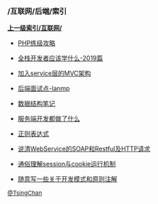 ### /互联网/后端/索引


**[上一级索引/互联网/](/互联网/)**

- [PHP练级攻略](/互联网/后端/PHP练级攻略)

- [全栈开发者应该学什么-2019篇](/互联网/后端/全栈开发者应该学什么-2019篇)

- [加入service层的MVC架构](/互联网/后端/加入service层的MVC架构)

- [后端面试点-lanmp](/互联网/后端/后端面试点-lanmp)

- [数据结构笔记](/互联网/后端/数据结构笔记)

- [服务端开发都做了什么](/互联网/后端/服务端开发都做了什么)

- [正则表达式](/互联网/后端/正则表达式)

- [说清WebService的SOAP和Restful及HTTP请求](/互联网/后端/说清WebService的SOAP和Restful及HTTP请求)

- [通俗理解session与cookie运行机制](/互联网/后端/通俗理解session与cookie运行机制)

- [随意写一些关于开发模式和原则注解](/互联网/后端/随意写一些关于开发模式和原则注解)


<font size=2 color='grey'> [@TsingChan](https://github.com/tsingchan) </font>

